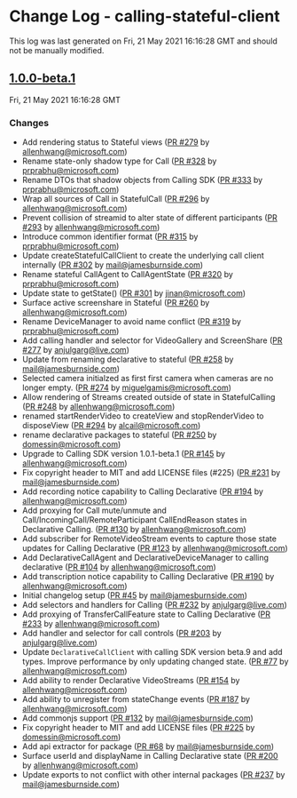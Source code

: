 # Change Log - calling-stateful-client

This log was last generated on Fri, 21 May 2021 16:16:28 GMT and should not be manually modified.

<!-- Start content -->

## [1.0.0-beta.1](https://github.com/azure/communication-ui-sdk/tree/calling-stateful-client_v1.0.0-beta.1)

Fri, 21 May 2021 16:16:28 GMT

### Changes

- Add rendering status to Stateful views ([PR #279](https://github.com/azure/communication-ui-sdk/pull/279) by allenhwang@microsoft.com)
- Rename state-only shadow type for Call ([PR #328](https://github.com/azure/communication-ui-sdk/pull/328) by prprabhu@microsoft.com)
- Rename DTOs that shadow objects from Calling SDK ([PR #333](https://github.com/azure/communication-ui-sdk/pull/333) by prprabhu@microsoft.com)
- Wrap all sources of Call in StatefulCall ([PR #296](https://github.com/azure/communication-ui-sdk/pull/296) by allenhwang@microsoft.com)
- Prevent collision of streamid to alter state of different participants ([PR #293](https://github.com/azure/communication-ui-sdk/pull/293) by allenhwang@microsoft.com)
- Introduce common identifier format ([PR #315](https://github.com/azure/communication-ui-sdk/pull/315) by prprabhu@microsoft.com)
- Update createStatefulCallClient to create the underlying call client internally ([PR #302](https://github.com/azure/communication-ui-sdk/pull/302) by mail@jamesburnside.com)
- Rename stateful CallAgent to CallAgentState ([PR #320](https://github.com/azure/communication-ui-sdk/pull/320) by prprabhu@microsoft.com)
- Update state to getState() ([PR #301](https://github.com/azure/communication-ui-sdk/pull/301) by jinan@microsoft.com)
- Surface active screenshare in Stateful ([PR #260](https://github.com/azure/communication-ui-sdk/pull/260) by allenhwang@microsoft.com)
- Rename DeviceManager to avoid name conflict ([PR #319](https://github.com/azure/communication-ui-sdk/pull/319) by prprabhu@microsoft.com)
- Add calling handler and selector for VideoGallery and ScreenShare ([PR #277](https://github.com/azure/communication-ui-sdk/pull/277) by anjulgarg@live.com)
- Update from renaming declarative to stateful ([PR #258](https://github.com/azure/communication-ui-sdk/pull/258) by mail@jamesburnside.com)
- Selected camera initialzed as first first camera when cameras are no longer empty. ([PR #274](https://github.com/azure/communication-ui-sdk/pull/274) by miguelgamis@microsoft.com)
- Allow rendering of Streams created outside of state in StatefulCalling ([PR #248](https://github.com/azure/communication-ui-sdk/pull/248) by allenhwang@microsoft.com)
- renamed startRenderVideo to createView and stopRenderVideo to disposeView ([PR #294](https://github.com/azure/communication-ui-sdk/pull/294) by alcail@microsoft.com)
- rename declarative packages to stateful ([PR #250](https://github.com/azure/communication-ui-sdk/pull/250) by domessin@microsoft.com)
- Upgrade to Calling SDK version 1.0.1-beta.1 ([PR #145](https://github.com/azure/communication-ui-sdk/pull/145) by allenhwang@microsoft.com)
- Fix copyright header to MIT and add LICENSE files (#225) ([PR #231](https://github.com/azure/communication-ui-sdk/pull/231) by mail@jamesburnside.com)
- Add recording notice capability to Calling Declarative ([PR #194](https://github.com/azure/communication-ui-sdk/pull/194) by allenhwang@microsoft.com)
- Add proxying for Call mute/unmute and Call/IncomingCall/RemoteParticipant CallEndReason states in Declarative Calling. ([PR #130](https://github.com/azure/communication-ui-sdk/pull/130) by allenhwang@microsoft.com)
- Add subscriber for RemoteVideoStream events to capture those state updates for Calling Declarative ([PR #123](https://github.com/azure/communication-ui-sdk/pull/123) by allenhwang@microsoft.com)
- Add DeclarativeCallAgent and DeclarativeDeviceManager to calling declarative ([PR #104](https://github.com/azure/communication-ui-sdk/pull/104) by allenhwang@microsoft.com)
- Add transcription notice capability to Calling Declarative ([PR #190](https://github.com/azure/communication-ui-sdk/pull/190) by allenhwang@microsoft.com)
- Initial changelog setup ([PR #45](https://github.com/azure/communication-ui-sdk/pull/45) by mail@jamesburnside.com)
- Add selectors and handlers for Calling ([PR #232](https://github.com/azure/communication-ui-sdk/pull/232) by anjulgarg@live.com)
- Add proxying of TransferCallFeature state to Calling Declarative ([PR #233](https://github.com/azure/communication-ui-sdk/pull/233) by allenhwang@microsoft.com)
- Add handler and selector for call controls ([PR #203](https://github.com/azure/communication-ui-sdk/pull/203) by anjulgarg@live.com)
- Update `DeclarativeCallClient` with calling SDK version beta.9 and add types. Improve performance by only updating changed state. ([PR #77](https://github.com/azure/communication-ui-sdk/pull/77) by allenhwang@microsoft.com)
- Add ability to render Declarative VideoStreams ([PR #154](https://github.com/azure/communication-ui-sdk/pull/154) by allenhwang@microsoft.com)
- Add ability to unregister from stateChange events ([PR #187](https://github.com/azure/communication-ui-sdk/pull/187) by allenhwang@microsoft.com)
- Add commonjs support ([PR #132](https://github.com/azure/communication-ui-sdk/pull/132) by mail@jamesburnside.com)
- Fix copyright header to MIT and add LICENSE files ([PR #225](https://github.com/azure/communication-ui-sdk/pull/225) by domessin@microsoft.com)
- Add api extractor for package ([PR #68](https://github.com/azure/communication-ui-sdk/pull/68) by mail@jamesburnside.com)
- Surface userId and displayName in Calling Declarative state ([PR #200](https://github.com/azure/communication-ui-sdk/pull/200) by allenhwang@microsoft.com)
- Update exports to not conflict with other internal packages ([PR #237](https://github.com/azure/communication-ui-sdk/pull/237) by mail@jamesburnside.com)
